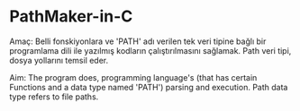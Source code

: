 # PathMaker-in-C

Amaç:
Belli fonskiyonlara ve 'PATH' adı verilen tek veri tipine bağlı bir programlama dili ile yazılmış kodların çalıştırılmasını sağlamak.
Path veri tipi, dosya yollarını temsil eder.

Aim:
The program does, programming language's (that has certain Functions and a data type named 'PATH') parsing and execution.
Path data type refers to file paths.
